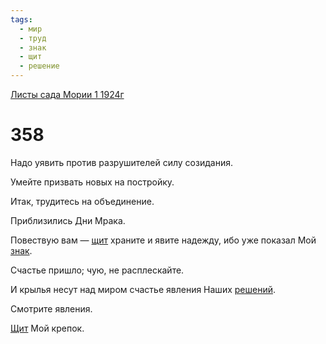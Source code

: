 ```yaml
---
tags:
  - мир
  - труд
  - знак
  - щит
  - решение
---
```


[Листы сада Мории 1 1924г](/agni/1924)

# 358
Надо уявить против разрушителей силу созидания.   

Умейте призвать новых на постройку.   

Итак, трудитесь на объединение.   

Приблизились Дни Мрака.   

Повествую вам — [щит](/tag/#щит) храните и явите надежду, ибо уже показал Мой [знак](/tag/#знак).   

Счастье пришло; чую, не расплескайте.   

И крылья несут над миром счастье явления Наших [решений](/tag/#решение).   

Смотрите явления.   

[Щит](/tag/#щит) Мой крепок.   

